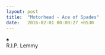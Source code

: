 ```yaml
---
layout: post
title:  "Motorhead - Ace of Spades"
date:   2016-02-01 00:00:27 +0530
---
```


<div class="card">
	<div class="card__front">
		&spades;
	</div>
	<div class="card__back">
		R.I.P. Lemmy
	</div>
</div>